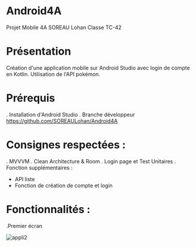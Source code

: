 # Android4A
Projet Mobile 4A SOREAU Lohan Classe TC-42

# Présentation
Création d'une application mobile sur Android Studio avec login de compte en Kotlin.
Utilisation de l'API pokémon.

# Prérequis
. Installation d'Android Studio
. Branche développeur
https://github.com/SOREAULohan/Android4A

# Consignes respectées : 
. MVVVM
. Clean Architecture & Room
. Login page et Test Unitaires
. Fonction supplémentaires : 
  - API liste
  - Fonction de création de compte et login
  
 
 # Fonctionnalités :
 .Premier écran

![appli2](https://user-images.githubusercontent.com/65115009/103368944-2be14e80-4ac9-11eb-8a93-8eaef8a7bc8d.PNG)
